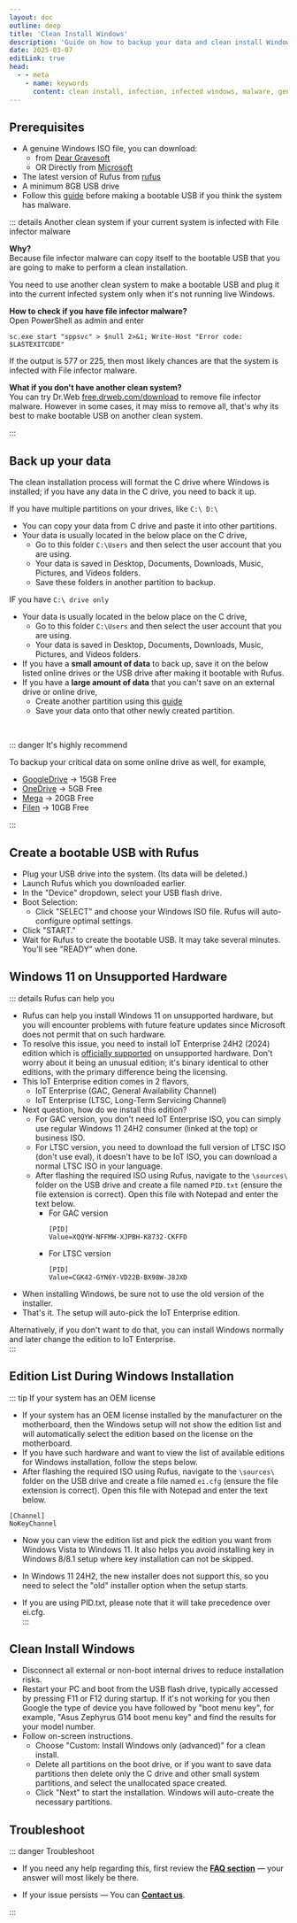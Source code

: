 ```yaml
---
layout: doc
outline: deep
title: 'Clean Install Windows'
description: 'Guide on how to backup your data and clean install Windows'
date: 2025-03-07
editLink: true
head:
  - - meta
    - name: keywords
      content: clean install, infection, infected windows, malware, genuine, remove malware
---
```


## Prerequisites  

- A genuine Windows ISO file, you can download:
  - from [Dear Gravesoft][1]  
  - OR Directly from [Microsoft][2]  
- The latest version of Rufus from [rufus][3]  
- A minimum 8GB USB drive   
- Follow this [guide](./remove_malware) before making a bootable USB if you think the system has malware.

::: details Another clean system if your current system is infected with File infector malware

**Why?**   
Because file infector malware can copy itself to the bootable USB that you are going to make to perform a clean installation.  

You need to use another clean system to make a bootable USB and plug it into the current infected system only when it's not running live Windows.  

**How to check if you have file infector malware?**  
Open PowerShell as admin and enter  

```reg
sc.exe start "sppsvc" > $null 2>&1; Write-Host "Error code: $LASTEXITCODE"
```

If the output is 577 or 225, then most likely chances are that the system is infected with File infector malware. 
  
**What if you don't have another clean system?**   
You can try Dr.Web [free.drweb.com/download][4] to remove file infector malware. However in some cases, it may miss to remove all, that's why its best to make bootable USB on another clean system.

:::

## Back up your data  

The clean installation process will format the C drive where Windows is installed; if you have any data in the C drive, you need to back it up.   

If you have multiple partitions on your drives, like `C:\ D:\`  
- You can copy your data from C drive and paste it into other partitions.  
- Your data is usually located in the below place on the C drive,    
  - Go to this folder `C:\Users` and then select the user account that you are using.   
  - Your data is saved in Desktop, Documents, Downloads, Music, Pictures, and Videos folders.      
  - Save these folders in another partition to backup.  

IF you have `C:\ drive only`     
- Your data is usually located in the below place on the C drive,   
  - Go to this folder `C:\Users` and then select the user account that you are using.    
  - Your data is saved in Desktop, Documents, Downloads, Music, Pictures, and Videos folders.    
- If you have a **small amount of data** to back up, save it on the below listed online drives or the USB drive after making it bootable with Rufus.   
- If you have a **large amount of data** that you can't save on an external drive or online drive,     
  - Create another partition using this [guide][5]      
  - Save your data onto that other newly created partition.  

<br/> 

::: danger It's highly recommend

To backup your critical data on some online drive as well, for example,

- [GoogleDrive][6] → 15GB Free   
- [OneDrive][7] → 5GB Free    
- [Mega][8] → 20GB Free    
- [Filen][9] → 10GB Free

::: 

## Create a bootable USB with Rufus

- Plug your USB drive into the system. (Its data will be deleted.)
- Launch Rufus which you downloaded earlier.
- In the "Device" dropdown, select your USB flash drive.
- Boot Selection:
  - Click "SELECT" and choose your Windows ISO file. Rufus will auto-configure optimal settings.
- Click "START."
- Wait for Rufus to create the bootable USB. It may take several minutes. You'll see "READY" when done.   

## Windows 11 on Unsupported Hardware   

::: details Rufus can help you

- Rufus can help you install Windows 11 on unsupported hardware, but you will encounter problems with future feature updates since Microsoft does not permit that on such hardware.
- To resolve this issue, you need to install IoT Enterprise 24H2 (2024) edition which is [officially supported][10] on unsupported hardware. Don't worry about it being an unusual edition; it's binary identical to other editions, with the primary difference being the licensing.
- This IoT Enterprise edition comes in 2 flavors,
  - IoT Enterprise (GAC, General Availability Channel)  
  - IoT Enterprise (LTSC, Long-Term Servicing Channel)  
- Next question, how do we install this edition?  
  - For GAC version, you don't need IoT Enterprise ISO, you can simply use regular Windows 11 24H2 consumer (linked at the top) or business ISO.  
  - For LTSC version, you need to download the full version of LTSC ISO (don't use eval), it doesn't have to be IoT ISO, you can download a normal LTSC ISO in your language.  
  - After flashing the required ISO using Rufus, navigate to the `\sources\` folder on the USB drive and create a file named `PID.txt` (ensure the file extension is correct). Open this file with Notepad and enter the text below.  
    - For GAC version  
	  ```
	  [PID]
	  Value=XQQYW-NFFMW-XJPBH-K8732-CKFFD
	  ```
    - For LTSC version  
	  ```
	  [PID]
	  Value=CGK42-GYN6Y-VD22B-BX98W-J8JXD
	  ```
- When installing Windows, be sure not to use the old version of the installer.  
- That's it. The setup will auto-pick the IoT Enterprise edition.  

Alternatively, if you don't want to do that, you can install Windows normally and later change the edition to IoT Enterprise.  
:::

## Edition List During Windows Installation  

::: tip If your system has an OEM license  

- If your system has an OEM license installed by the manufacturer on the motherboard, then the Windows setup will not show the edition list and will automatically select the edition based on the license on the motherboard.  
- If you have such hardware and want to view the list of available editions for Windows installation, follow the steps below.  
- After flashing the required ISO using Rufus, navigate to the `\sources\` folder on the USB drive and create a file named `ei.cfg` (ensure the file extension is correct). Open this file with Notepad and enter the text below.   

```
[Channel]
NoKeyChannel
```

- Now you can view the edition list and pick the edition you want from Windows Vista to Windows 11. It also helps you avoid installing key in Windows 8/8.1 setup where key installation can not be skipped.   

- In Windows 11 24H2, the new installer does not support this, so you need to select the "old" installer option when the setup starts.  
 
- If you are using PID.txt, please note that it will take precedence over ei.cfg.      
:::

## Clean Install Windows  

- Disconnect all external or non-boot internal drives to reduce installation risks.  
- Restart your PC and boot from the USB flash drive, typically accessed by pressing F11 or F12 during startup. If it's not working for you then Google the type of device you have followed by "boot menu key", for example, "Asus Zephyrus G14 boot menu key" and find the results for your model number.  
- Follow on-screen instructions.  
  - Choose "Custom: Install Windows only (advanced)" for a clean install.  
  - Delete all partitions on the boot drive, or if you want to save data partitions then delete only the C drive and other small system partitions, and select the unallocated space created.  
  - Click "Next" to start the installation. Windows will auto-create the necessary partitions.

## Troubleshoot  

::: danger Troubleshoot

- If you need any help regarding this, first review the [**FAQ section**](./faq) — your answer will most likely be there.  

- If your issue persists — You can [**Contact us**](./troubleshoot).

:::


[1]: https://msdl.gravesoft.dev/
[2]: https://www.microsoft.com/en-us/software-download
[3]: https://rufus.ie/
[4]: https://free.drweb.com/download+cureit/gr
[5]: https://youtu.be/_HgjasKuOBw
[6]: https://drive.google.com/
[7]: https://onedrive.live.com/
[8]: https://mega.io/
[9]: https://filen.io/  
[10]: https://learn.microsoft.com/en-us/windows/iot/iot-enterprise/Hardware/System_Requirements?tabs=Windows11LTSC#optional-minimum-requirements
[11]: https://github.com/NiREvil/windows-activation/discussions/new/choose

